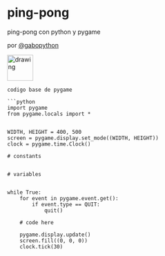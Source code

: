 # ping-pong
ping-pong con python y pygame

por [@gabopython](https://www.tiktok.com/@gabopython?lang=en)

<img src="https://github.com/gabopython/IMAGES/blob/main/make_the_best_and_simplest_logo_ever_remeber_sh.jpg" alt="drawing" width="60"/>

```
codigo base de pygame

```python
import pygame
from pygame.locals import *


WIDTH, HEIGHT = 400, 500
screen = pygame.display.set_mode((WIDTH, HEIGHT))
clock = pygame.time.Clock()

# constants


# variables


while True:
    for event in pygame.event.get():
        if event.type == QUIT:
            quit()

    # code here

    pygame.display.update()
    screen.fill((0, 0, 0))
    clock.tick(30)
```

